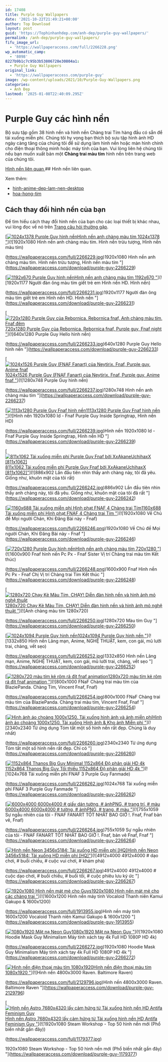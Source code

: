 ```yaml
---
id: 17408
title: Purple Guy Wallpapers
date: '2021-10-22T21:49:21+00:00'
author: Top Download
layout: post
guid: 'https://Tophinhanhdep.com/anh-dep/purple-guy-wallpapers/'
permalink: /anh-dep/purple-guy-wallpapers/
fifu_image_url:
  - 'https://wallpaperaccess.com/full/2266228.png'
wp_automatic_camp:
  - '8098'
8227b9b1c7c95b3b53806728e30804a1:
  - Purple Guy Wallpapers
original_link:
  - 'https://wallpaperaccess.com/purple-guy'
image: /wp-content/uploads/2021/10/Purple-Guy-Wallpapers.png
categories:
  - Ảnh Đẹp
lastmod: '2025-01-08T22:40:09.295Z'
---
```

# Purple Guy các hình nền

Bộ sưu tập gồm 38 hình nền và hình nền Chàng trai Tím hàng đầu có sẵn để tải xuống miễn phí. Chúng tôi hy vọng bạn thích bộ sưu tập hình ảnh HD ngày càng tăng của chúng tôi để sử dụng làm hình nền hoặc màn hình chính cho điện thoại thông minh hoặc máy tính của bạn. Vui lòng liên hệ chúng tôi nếu bạn muốn xuất bản một **Chàng trai màu tím** hình nền trên trang web của chúng tôi.

[Hình nền liên quan ](#related) ## Hình nền liên quan.

   
 Xem thêm:

   
- [hinh-anime-dep-lam-nen-desktop](https://tophinhanhdep.com/anh-anime/hinh-anime-dep-lam-nen-desktop/)
- [hoa-hong-tim](https://tophinhanhdep.com/hoa-hong/hoa-hong-tim/)

## Cách thay đổi hình nền của bạn

Để tìm hiểu cách thay đổi hình nền của bạn cho các loại thiết bị khác nhau, vui lòng đọc về nó trên [Trang câu hỏi thường gặp](https://tophinhanhdep.com/faq/).

  
[[![1024x1378 Purple Guy hình nền](https://wallpaperaccess.com/full/2266228.png)Hình nền anh chàng màu tím 1024x1378 "](https://wallpaperaccess.com/download/purple-guy-2266228)](![1920x1080 Hình nền anh chàng màu tím.  Hình nền trừu tượng, Hình nền màu tím)

(https://wallpaperaccess.com/full/2266229.jpg)1920x1080 Hình nền anh chàng màu tím. Hình nền trừu tượng, Hình nền màu tím "](https://wallpaperaccess.com/download/purple-guy-2266229)

[[![1192x670 Purple Guy hình nền](https://wallpaperaccess.com/full/2266230.jpg)Hình nền anh chàng màu tím 1192x670 "](https://wallpaperaccess.com/download/purple-guy-2266230)](![1920x1177 Người đàn ông màu tím giết trẻ em Hình nền HD.  Hình nền)

(https://wallpaperaccess.com/full/2266231.jpg)1920x1177 Người đàn ông màu tím giết trẻ em Hình nền HD. Hình nền "](https://wallpaperaccess.com/download/purple-guy-2266231)

[[![720x1280 Purple Guy của Rebornica.  Rebornica fnaf, Anh chàng màu tím, Fnaf đêm](https://wallpaperaccess.com/full/2266232.jpg)720x1280 Purple Guy của Rebornica. Rebornica fnaf, Purple guy, Fnaf night "](https://wallpaperaccess.com/download/purple-guy-2266232)](![640x1280 Purple Guy Hello hình nền)

(https://wallpaperaccess.com/full/2266233.jpg)640x1280 Purple Guy Hello hình nền "](https://wallpaperaccess.com/download/purple-guy-2266233)

[[![1024x1526 Purple Guy (FNAF Fanart) của Neytirix.  Fnaf, Purple guy, Anime fnaf](https://wallpaperaccess.com/full/2266235.jpg)1024x1526 Purple Guy (FNAF Fanart) của Neytirix. Fnaf, Purple guy, Anime fnaf "](https://wallpaperaccess.com/download/purple-guy-2266235)](![1280x748 Purple Guy hình nền)

(https://wallpaperaccess.com/full/2266237.jpg)1280x748 Hình nền anh chàng màu tím "](https://wallpaperaccess.com/download/purple-guy-2266237)

[[![1113x1280 Purple Guy Fnaf hình nền](https://wallpaperaccess.com/full/2266238.jpg)1113x1280 Purple Guy Fnaf hình nền "](https://wallpaperaccess.com/download/purple-guy-2266238)](![Hình nền 1920x1080 Id - Fnaf Purple Guy Inside Springtrap, Hình nền HD)

(https://wallpaperaccess.com/full/2266239.jpg)Hình nền 1920x1080 Id - Fnaf Purple Guy Inside Springtrap, Hình nền HD "](https://wallpaperaccess.com/download/purple-guy-2266239)

[[![811x1062 Tải xuống miễn phí Purple Guy Fnaf bởi XxAkaneUchihaxX [811x1062]](https://wallpaperaccess.com/full/2266240.png)811x1062 Tải xuống miễn phí Purple Guy Fnaf bởi XxAkaneUchihaxX \[811x1062\]"](https://wallpaperaccess.com/download/purple-guy-2266240)](![886x902 Lần đầu tiên nhìn thấy anh chàng này, tôi đã yêu.  Giống như, khuôn mặt của tôi rất)

(https://wallpaperaccess.com/full/2266242.jpg)886x902 Lần đầu tiên nhìn thấy anh chàng này, tôi đã yêu. Giống như, khuôn mặt của tôi đã rất "](https://wallpaperaccess.com/download/purple-guy-2266242)

[[![1160x688 Tải xuống miễn phí Hình phạt FNAF 4 Chàng trai Tím](https://wallpaperaccess.com/full/2266243.jpg)1160x688 Tải xuống miễn phí Hình phạt FNAF 4 Chàng trai Tím "](https://wallpaperaccess.com/download/purple-guy-2266243)](![1920x1080 Về Chủ đề Mọi người Chán, Khi Đăng Bài này - Fnaf)

(https://wallpaperaccess.com/full/2266246.png)1920x1080 Về Chủ đề Mọi người Chán, Khi Đăng Bài này - Fnaf "](https://wallpaperaccess.com/download/purple-guy-2266246)

[[![720x1280 Purple Guy hình nền](https://wallpaperaccess.com/full/2266247.jpg)Hình nền anh chàng màu tím 720x1280 "](https://wallpaperaccess.com/download/purple-guy-2266247)](![1600x900 Fnaf hình nền Pc Px - Fnaf Sister Vị trí Chàng trai màu tím Kết thúc)

(https://wallpaperaccess.com/full/2266248.png)1600x900 Fnaf Hình nền Pc Px - Fnaf Chị Vị trí Chàng trai Tím Kết thúc "](https://wallpaperaccess.com/download/purple-guy-2266248)

[[![1280x720 Chạy Kẻ Màu Tím, CHẠY!  Diễn đàn hình nền và hình ảnh mỏ nghệ thuật](https://wallpaperaccess.com/full/2266249.png)1280x720 Chạy Kẻ Màu Tím, CHẠY! Diễn đàn hình nền và hình ảnh mỏ nghệ thuật "](https://wallpaperaccess.com/download/purple-guy-2266249)](![Anh chàng màu tím 1280x720)

(https://wallpaperaccess.com/full/2266250.jpg)1280x720 Màu tím Guy "](https://wallpaperaccess.com/download/purple-guy-2266250)

[[![1024x1094 Purple Guy hình nền](https://wallpaperaccess.com/full/2266251.jpg)1024x1094 Purple Guy hình nền "](https://wallpaperaccess.com/download/purple-guy-2266251)](![1332x850 Hình nền Lãng mạn, Anime, NGHỆ THUẬT, kem, con gái, mũ lưỡi trai, chàng, vết sẹo)

(https://wallpaperaccess.com/full/2266252.jpg)1332x850 Hình nền Lãng mạn, Anime, NGHỆ THUẬT, kem, con gái, mũ lưỡi trai, chàng, vết sẹo "](https://wallpaperaccess.com/download/purple-guy-2266252)

[[![1280x720 màu tím kẻ rôm rả đít fnaf animation](https://wallpaperaccess.com/full/2266253.jpg)1280x720 màu tím kẻ rôm rả đít fnaf animation "](https://wallpaperaccess.com/download/purple-guy-2266253)](![800x1000 FNaF Chàng trai màu tím của BlaziePanda.  Chàng Tím, Vincent Fnaf, Fnaf)

(https://wallpaperaccess.com/full/2266254.jpg)800x1000 FNaF Chàng trai màu tím của BlaziePanda. Chàng trai màu tím, Vincent Fnaf, Fnaf "](https://wallpaperaccess.com/download/purple-guy-2266254)

[[![Hình ảnh áo choàng 1000x1250.  Tải xuống hình ảnh và ảnh miễn phí](https://wallpaperaccess.com/full/808268.jpg)Hình ảnh áo choàng 1000x1250. Tải xuống Hình ảnh &amp; Kho ảnh Miễn phí "](https://wallpaperaccess.com/download/purple-guy-808268)](![2340x2340 Từ ứng dụng Tóm tắt một số hình nền rất đẹp.  Chúng là duy nhất)

(https://wallpaperaccess.com/full/2266260.jpg)2340x2340 Từ ứng dụng Tóm tắt một số hình nền rất đẹp. Chỉ có "](https://wallpaperaccess.com/download/purple-guy-2266260)

[[![1152x864 Thanos Big Guy Minimal 1152x864 Độ phân giải HD 4k](https://wallpaperaccess.com/full/2266261.jpg)1152x864 Thanos Big Guy Tối thiểu 1152x864 Độ phân giải HD 4k "](https://wallpaperaccess.com/download/purple-guy-2266261)](![1024x768 Tải xuống miễn phí FNAF 3 Purple Guy Fanmade)

(https://wallpaperaccess.com/full/2266262.jpg)1024x768 Tải xuống miễn phí FNAF 3 Purple Guy Fanmade "](https://wallpaperaccess.com/download/purple-guy-2266262)

[[![6000x4000 6000x4000 # giấy dán tường, # ảnhPNG, # trang trí, # màu](https://wallpaperaccess.com/full/2266263.jpg)6000x4000 6000x4000 # tường, # ảnhPNG, # trang, # màu "](https://wallpaperaccess.com/download/purple-guy-2266263)](![755x1059 Sự ngẫu nhiên của tôi - FNAF FANART TỐT NHẤT BAO GIỜ !.  Fnaf, Fnaf bản vẽ, Fnaf)

(https://wallpaperaccess.com/full/2266264.jpg)755x1059 Sự ngẫu nhiên của tôi - FNAF FANART TỐT NHẤT BAO GIỜ !. Fnaf, bản vẽ Fnaf, Fnaf "](https://wallpaperaccess.com/download/purple-guy-2266264)

[[![Hình nền Neon 3456x5184: Tải xuống HD miễn phí [HQ]](https://wallpaperaccess.com/full/2089118.jpg)Hình nền Neon 3456x5184: Tải xuống HD miễn phí \[HQ\]"](https://wallpaperaccess.com/download/purple-guy-2089118)](![4912x4000 4912x4000 # dạo chơi, # buổi chiều, # cuộc vui chơi, # khám phá)

(https://wallpaperaccess.com/full/2266267.jpg)4912x4000 4912x4000 # cuộc dạo chơi, # buổi chiều, # buổi tối, # cuộc phiêu lưu ký ức "](https://wallpaperaccess.com/download/purple-guy-2266267)

[[![1920x1080 Hình nền mát mẻ cho Guys](https://wallpaperaccess.com/full/2266268.jpg)1920x1080 Hình nền mát mẻ cho các chàng trai "](https://wallpaperaccess.com/download/purple-guy-2266268)](![1600x1200 Hình nền máy tính Vocaloid Thanh niên Kamui Gakupo & 1600x1200)

(https://wallpaperaccess.com/full/1913955.jpg)Hình nền máy tính 1600x1200 Vocaloid Thanh niên Kamui Gakupo &amp; 1600x1200 "](https://wallpaperaccess.com/download/purple-guy-1913955)

[[![1080x1920 Mặt nạ Neon Guy](https://wallpaperaccess.com/full/2266270.jpg)1080x1920 Mặt nạ Neon Guy "](https://wallpaperaccess.com/download/purple-guy-2266270)](![1920x1080 Hoodie Mask Guy Minimalism Máy tính xách tay 4k Full HD 1080P HD 4k)

(https://wallpaperaccess.com/full/2266272.jpg)1920x1080 Hoodie Mask Guy Minimalism Máy tính xách tay 4k Full HD 1080P HD 4k "](https://wallpaperaccess.com/download/purple-guy-2266272)

[[![Hình nền điện thoại màu tím 1080x1920](https://wallpaperaccess.com/full/1258693.jpg)Hình nền điện thoại màu tím 1080x1920 "](https://wallpaperaccess.com/download/purple-guy-1258693)](![Hình nền 4800x3000 Raven.  Baltimore Raven)

(https://wallpaperaccess.com/full/2129796.jpg)Hình nền 4800x3000 Raven. Baltimore Raven "](https://wallpaperaccess.com/download/purple-guy-2129796)

[[![Hình nền Astro 7680x4320 lấy cảm hứng từ Tải xuống hình nền HD Antifa Feminism Guy](https://wallpaperaccess.com/full/2266276.jpg)Hình nền Astro 7680x4320 lấy cảm hứng từ Tải xuống hình nền HD Antifa Feminism Guy "](https://wallpaperaccess.com/download/purple-guy-2266276)](![1920x1080 Steam Workshop - Top 50 hình nền mới (Phổ biến nhất gần đây))

(https://wallpaperaccess.com/full/1179377.jpg)

1920x1080 Steam Workshop - Top 50 hình nền mới (Phổ biến nhất gần đây) "](https://wallpaperaccess.com/download/purple-guy-1179377)
